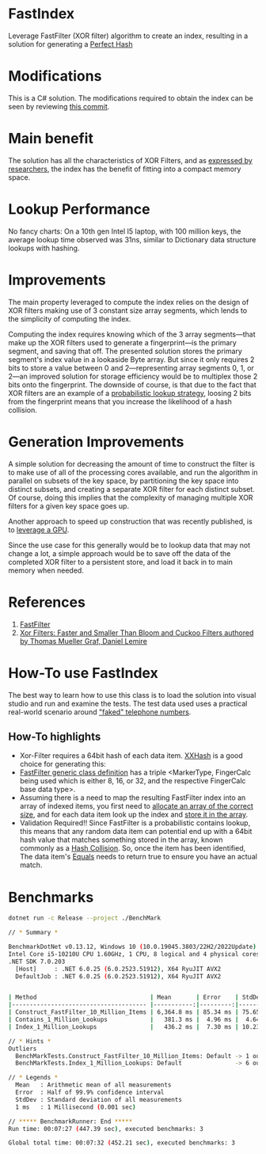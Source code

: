 # FastIndex
Leverage FastFilter (XOR filter) algorithm to create an index, resulting in a solution for generating a [Perfect Hash](https://en.wikipedia.org/wiki/Perfect_hash_function)

# Modifications
This is a C# solution. The modifications required to obtain the index can be seen by reviewing [this commit](https://github.com/jonmat/FastIndex/commit/b88096205ad7aed47c66f27980174785644786b5).

# Main benefit
The solution has all the characteristics of XOR Filters, and as [expressed by researchers](https://arxiv.org/abs/1912.08258), the index has the benefit of fitting into a compact memory space.

# Lookup Performance
No fancy charts: On a 10th gen Intel I5 laptop, with 100 million keys, the average lookup time observed was 31ns, similar to Dictionary data structure lookups with hashing.

# Improvements
The main property leveraged to compute the index relies on the design of XOR filters making use of 3 constant size array segments, which lends to the simplicity of computing the index.

Computing the index requires knowing which of the 3 array segments—that make up the XOR filters used to generate a fingerprint—is the primary segment, and saving that off. The presented solution stores the primary segment's index value in a lookaside Byte array. But since it only requires 2 bits to store a value between 0 and 2—representing array segments 0, 1, or 2—an improved solution for storage efficiency would be to multiplex those 2 bits onto the fingerprint. The downside of course, is that due to the fact that XOR filters are an example of a [probabilistic lookup strategy](https://medium.com/hyperblogblog/probabilistic-data-structure-use-cases-b414574b8961), loosing 2 bits from the fingerprint means that you increase the likelihood of a hash collision. 

# Generation Improvements
A simple solution for decreasing the amount of time to construct the filter is to make use of all of the processing cores available, and run the algorithm in parallel on subsets of the key space, by partitioning the key space into distinct subsets, and creating a separate XOR filter for each distinct subset. Of course, doing this implies that the complexity of managing multiple XOR filters for a given key space goes up.

Another approach to speed up construction that was recently published, is to [leverage a GPU](https://dash.harvard.edu/bitstream/handle/1/37375028/CHUA-DOCUMENT-2023.pdf?sequence=1).

Since the use case for this generally would be to lookup data that may not change a lot, a simple approach would be to save off the data of the completed XOR filter to a persistent store, and load it back in to main memory when needed. 

# References
1) [FastFilter](https://github.com/FastFilter/xorfilter)
2) [Xor Filters: Faster and Smaller Than Bloom and Cuckoo Filters authored by Thomas Mueller Graf, Daniel Lemire](https://arxiv.org/abs/1912.08258)

# How-To use FastIndex
The best way to learn how to use this class is to load the solution into visual studio and run and examine the tests. The test data used uses a practical real-world scenario around ["faked" telephone numbers](https://github.com/jonmat/FastIndex/blob/main/FastIndex/FastIndex.Tests/FastIndexTestHelper.cs#L35).

## How-To highlights
- Xor-Filter requires a 64bit hash of each data item. [XXHash](https://github.com/jonmat/FastIndex/blob/main/FastIndex/FastIndex.Tests/TestData.cs#L20) is a good choice for generating this:
- [FastFilter generic class definition](https://github.com/jonmat/FastIndex/blob/main/FastIndex/FastIndex.Tests/FastIndexTestHelper.cs#L45) has a triple <MarkerType, FingerCalc being used which is either 8, 16, or 32, and the respective FingerCalc base data type>.
- Assuming there is a need to map the resulting FastFilter index into an array of indexed items, you first need to [allocate an array of the correct size](https://github.com/jonmat/FastIndex/blob/main/FastIndex/FastIndex.Tests/FastIndexTestHelper.cs#L56), and for each data item look up the index and [store it in the array](https://github.com/jonmat/FastIndex/blob/main/FastIndex/FastIndex.Tests/FastIndexTestHelper.cs#L61).
- Validation Required!! Since FastFilter is a probabilistic contains lookup, this means that any random data item can potential end up with a 64bit hash value that matches something stored in the array, known commonly as a [Hash Collision](https://en.wikipedia.org/wiki/Hash_collision). So, once the item has been identified, The data item's [Equals](https://github.com/jonmat/FastIndex/blob/main/FastIndex/FastIndex.Tests/TestData.cs#L23) needs to return true to ensure you have an actual match.

# Benchmarks
```bash
dotnet run -c Release --project ./BenchMark
```
```bash
// * Summary *

BenchmarkDotNet v0.13.12, Windows 10 (10.0.19045.3803/22H2/2022Update)
Intel Core i5-10210U CPU 1.60GHz, 1 CPU, 8 logical and 4 physical cores
.NET SDK 7.0.203
  [Host]     : .NET 6.0.25 (6.0.2523.51912), X64 RyuJIT AVX2
  DefaultJob : .NET 6.0.25 (6.0.2523.51912), X64 RyuJIT AVX2


| Method                                | Mean       | Error    | StdDev   |
|-------------------------------------- |-----------:|---------:|---------:|
| Construct_FastFilter_10_Million_Items | 6,364.8 ms | 85.34 ms | 75.65 ms |
| Contains_1_Million_Lookups            |   381.3 ms |  4.96 ms |  4.64 ms |
| Index_1_Million_Lookups               |   436.2 ms |  7.30 ms | 10.23 ms |

// * Hints *
Outliers
  BenchMarkTests.Construct_FastFilter_10_Million_Items: Default -> 1 outlier  was  removed (6.77 s)
  BenchMarkTests.Index_1_Million_Lookups: Default               -> 6 outliers were removed (485.89 ms..539.99 ms)

// * Legends *
  Mean   : Arithmetic mean of all measurements
  Error  : Half of 99.9% confidence interval
  StdDev : Standard deviation of all measurements
  1 ms   : 1 Millisecond (0.001 sec)

// ***** BenchmarkRunner: End *****
Run time: 00:07:27 (447.39 sec), executed benchmarks: 3

Global total time: 00:07:32 (452.21 sec), executed benchmarks: 3

```



